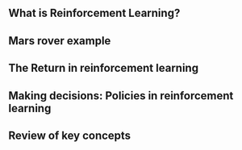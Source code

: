 ## What is Reinforcement Learning?

## Mars rover example

## The Return in reinforcement learning

## Making decisions: Policies in reinforcement learning

## Review of key concepts